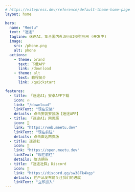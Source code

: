 ```yaml
---
# https://vitepress.dev/reference/default-theme-home-page
layout: home

hero:
  name: "Meetu"
  text: "迷途"
  tagline: 迷途AI，集合国内外流行AI模型应用 (开发中)
  image:
    src: /phone.png
    alt: phone
  actions:
    - theme: brand
      text: 下载APP
      link: /download
    - theme: alt
      text: 教程简介
      link: /quickstart

features:
  - title: 「迷途AI」安卓APP下载
    icon: 🔥
    link: "/download"
    linkText: "现在安装"
    details: 点击安装安装版【迷途APP】
  - title: 「迷途AI」网页版
    icon: 🎯
    link: "https://web.meetu.dev"
    linkText: "现在前往"
    details: 点击直达网页版
  - title: 迷途社
    icon: 🚀
    link: "https://open.meetu.dev"
    linkText: "现在前往"
    details: 敬请期待
  - title: 「迷途社群」Discord
    icon: 👏
    link: "https://discord.gg/sw38Fk4kgp"
    details: 在产品发布前关注我们的进展
    linkText: "立即加入"
---
```

